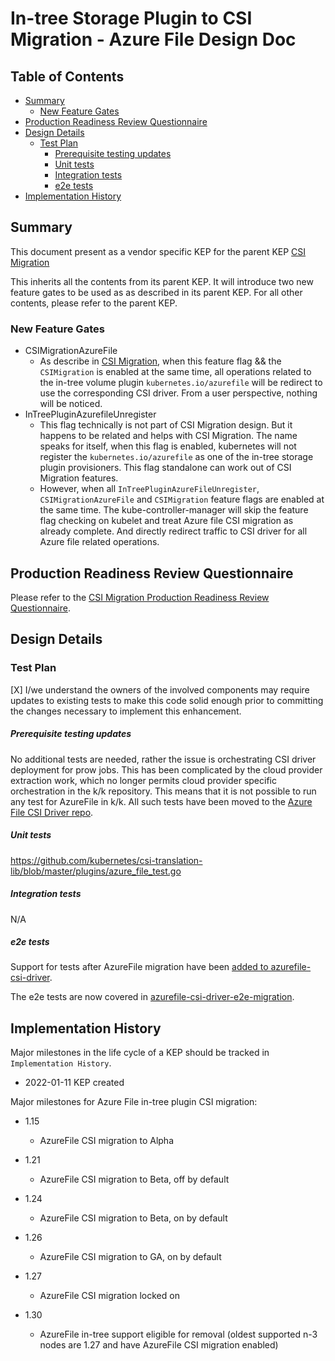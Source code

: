 # In-tree Storage Plugin to CSI Migration - Azure File Design Doc

## Table of Contents

<!-- toc -->
- [Summary](#summary)
  - [New Feature Gates](#new-feature-gates)
- [Production Readiness Review Questionnaire](#production-readiness-review-questionnaire)
- [Design Details](#design-details)
  - [Test Plan](#test-plan)
      - [Prerequisite testing updates](#prerequisite-testing-updates)
      - [Unit tests](#unit-tests)
      - [Integration tests](#integration-tests)
      - [e2e tests](#e2e-tests)
- [Implementation History](#implementation-history)
<!-- /toc -->


## Summary

This document present as a vendor specific KEP for the parent KEP
[CSI Migration](https://github.com/kubernetes/enhancements/tree/master/keps/sig-storage/625-csi-migration)

This inherits all the contents from its parent KEP. It will introduce two new feature gates to be 
used as as described in its parent KEP. For all other contents, please refer to the parent KEP.

### New Feature Gates

- CSIMigrationAzureFile
  - As describe in [CSI Migration](https://github.com/kubernetes/enhancements/tree/master/keps/sig-storage/625-csi-migration), 
  when this feature flag && the `CSIMigration` is enabled at the same time, all operations related to the 
  in-tree volume plugin `kubernetes.io/azurefile` will be redirect to use the corresponding CSI driver. From a 
  user perspective, nothing will be noticed.
- InTreePluginAzurefileUnregister
  - This flag technically is not part of CSI Migration design. But it happens to be related and helps with 
  CSI Migration. The name speaks for itself, when this flag is enabled, kubernetes will not register the 
  `kubernetes.io/azurefile` as one of the in-tree storage plugin provisioners. This flag standalone can work out 
  of CSI Migration features.
  - However, when all `InTreePluginAzureFileUnregister`, `CSIMigrationAzureFile` and `CSIMigration` feature 
  flags are enabled at the same time. The kube-controller-manager will skip the feature flag checking 
  on kubelet and treat Azure file CSI migration as already complete. And directly redirect traffic to CSI 
  driver for all Azure file related operations.


## Production Readiness Review Questionnaire

Please refer to the [CSI Migration Production Readiness Review Questionnaire](https://github.com/kubernetes/enhancements/tree/master/keps/sig-storage/625-csi-migration#production-readiness-review-questionnaire).

## Design Details
### Test Plan

[X] I/we understand the owners of the involved components may require updates to
existing tests to make this code solid enough prior to committing the changes necessary
to implement this enhancement.

##### Prerequisite testing updates

No additional tests are needed, rather the issue is orchestrating CSI driver
deployment for prow jobs. This has been complicated by the cloud provider
extraction work, which no longer permits cloud provider specific orchestration
in the k/k repository. This means that it is not possible to run any test for
AzureFile in k/k. All such tests have been moved to the [Azure File CSI Driver repo](https://github.com/kubernetes-sigs/azurefile-csi-driver).

##### Unit tests

https://github.com/kubernetes/csi-translation-lib/blob/master/plugins/azure_file_test.go

##### Integration tests

N/A

##### e2e tests

Support for tests after AzureFile migration have been [added to
azurefile-csi-driver](https://github.com/kubernetes-sigs/azurefile-csi-driver/tree/master/test/e2e).

The e2e tests are now covered in [azurefile-csi-driver-e2e-migration](https://testgrid.k8s.io/provider-azure-azurefile-csi-driver#pr-azurefile-csi-driver-e2e-migration).

## Implementation History

Major milestones in the life cycle of a KEP should be tracked in `Implementation History`.

- 2022-01-11 KEP created

Major milestones for Azure File in-tree plugin CSI migration:

- 1.15
  - AzureFile CSI migration to Alpha

- 1.21
  - AzureFile CSI migration to Beta, off by default

- 1.24
  - AzureFile CSI migration to Beta, on by default

- 1.26
  - AzureFile CSI migration to GA, on by default

- 1.27
  - AzureFile CSI migration locked on

- 1.30
  - AzureFile in-tree support eligible for removal
    (oldest supported n-3 nodes are 1.27 and have AzureFile CSI migration enabled)